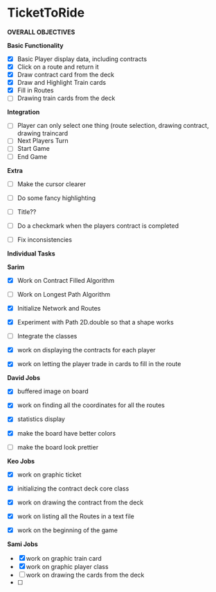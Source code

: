 # TicketToRide

**OVERALL OBJECTIVES**

**Basic Functionality**
- [x]  Basic Player display data, including contracts
- [x]  Click on a route and return it
- [x]  Draw contract card from the deck
- [x]  Draw and Highlight Train cards
- [x]  Fill in Routes
- [ ]  Drawing train cards from the deck

**Integration**
- [ ] Player can only select one thing (route selection, drawing contract, drawing traincard
- [ ] Next Players Turn
- [ ] Start Game
- [ ] End Game

**Extra**
- [ ] Make the cursor clearer
- [ ] Do some fancy highlighting
- [ ] Title??
- [ ] Do a checkmark when the players contract is completed
- [ ] Fix inconsistencies



**Individual Tasks**

**Sarim**

- [x] Work on Contract Filled Algorithm
- [ ] Work on Longest Path Algorithm
- [x] Initialize Network and Routes
- [x] Experiment with Path 2D.double so that a shape works
- [ ] Integrate the classes
- [x] work on displaying the contracts for each player
- [x] work on letting the player trade in cards to fill in the route


**David Jobs**

- [x] buffered image on board
- [x] work on finding all the coordinates for all the routes
- [x] statistics display
- [x] make the board have better colors
- [ ] make the board look prettier



**Keo Jobs**
- [x] work on graphic ticket
- [x] initializing the contract deck core class
- [x] work on drawing the contract from the deck
- [x] work on listing all the Routes in a text file
- [x] work on the beginning of the game




**Sami Jobs**
- [x] work on graphic train card
- [x] work on graphic player class
- [ ] work on drawing the cards from the deck
- [ ]



